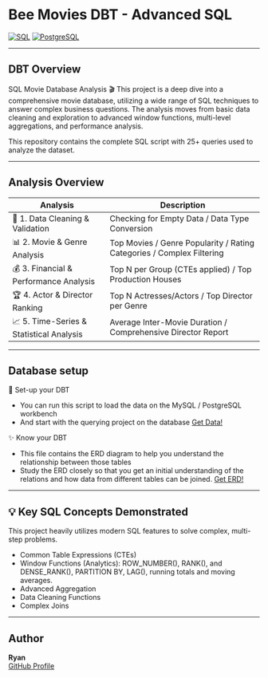 # Bee Movies DBT - Advanced SQL

[![SQL](https://img.shields.io/badge/Built%20With-SQL-blue)](https://en.wikipedia.org/wiki/SQL) 
[![PostgreSQL](https://img.shields.io/badge/PostgreSQL-336791?logo=postgresql&logoColor=white)](https://www.postgresql.org/)

---

## DBT Overview

SQL Movie Database Analysis 🎬
This project is a deep dive into a comprehensive movie database, utilizing a wide range of SQL techniques to answer complex business questions. The analysis moves from basic data cleaning and exploration to advanced window functions, multi-level aggregations, and performance analysis.

This repository contains the complete SQL script with 25+ queries used to analyze the dataset.

---

## Analysis Overview

| Analysis                        | Description                                      |
| ------------------------------- | ------------------------------------------------ |
|🧹 1. Data Cleaning & Validation| Checking for Empty Data / Data Type Conversion   |
|📊 2. Movie & Genre Analysis    | Top Movies / Genre Popularity / Rating Categories / Complex Filtering  |
|💰 3. Financial & Performance Analysis| Top N per Group (CTEs applied) / Top Production Houses     |
|🏆 4. Actor & Director Ranking | Top N Actresses/Actors / Top Director per Genre  |
|📈 5. Time-Series & Statistical Analysis | Average Inter-Movie Duration / Comprehensive Director Report  |

---

## Database setup

📝 Set-up your DBT
  - You can run this script to load the data on the MySQL / PostgreSQL workbench
  - And start with the querying project on the database
[Get Data!](https://raw.githubusercontent.com/ndlryan/AdvanceSQL-Analysis-for-Beemovies/refs/heads/main/import-data.sql)

✨ Know your DBT
  - This file contains the ERD diagram to help you understand the relationship between those tables
  - Study the ERD closely so that you get an initial understanding of the relations and how data from different tables can be joined.
[Get ERD!](https://github.com/ndlryan/AdvanceSQL-Analysis-for-Beemovies/raw/main/ERD.xlsx)

---

## 💡 Key SQL Concepts Demonstrated
This project heavily utilizes modern SQL features to solve complex, multi-step problems.
- Common Table Expressions (CTEs)
- Window Functions (Analytics): ROW_NUMBER(), RANK(), and DENSE_RANK(), PARTITION BY, LAG(), running totals and moving averages.
- Advanced Aggregation
- Data Cleaning Functions
- Complex Joins

---

## Author

**Ryan**  
[GitHub Profile](https://github.com/ndlryan)
